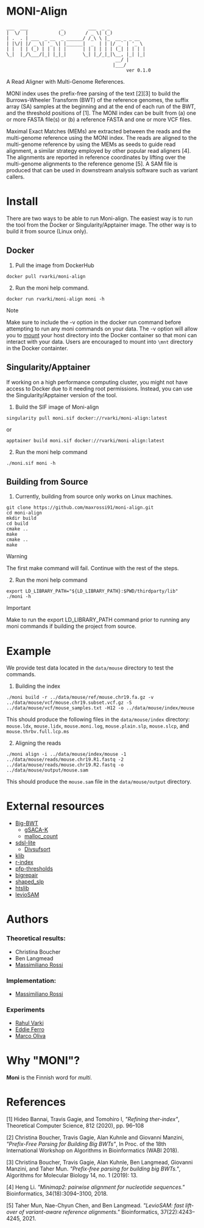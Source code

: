 <!-- [![Release](https://img.shields.io/github/release/maxrossi91/moni.svg)](https://github.com/maxrossi91/moni/releases)
[![Downloads](https://img.shields.io/github/downloads/maxrossi91/moni/total?logo=github)](https://github.com/maxrossi91/moni/archive/master.zip) -->

# MONI-Align
```console
___  ___            _         ___  _ _             
|  \/  |           (_)       / _ \| (_)            
| .  . | ___  _ __  _ ______/ /_\ \ |_  __ _ _ __  
| |\/| |/ _ \| '_ \| |______|  _  | | |/ _` | '_ \ 
| |  | | (_) | | | | |      | | | | | | (_| | | | |
\_|  |_/\___/|_| |_|_|      \_| |_/_|_|\__, |_| |_|
                                        __/ |      
                                       |___/       
                                            ver 0.1.0
```
A Read Aligner with Multi-Genome References.

MONI index uses the prefix-free parsing of the text [2][3] to build the Burrows-Wheeler Transform (BWT) of the reference genomes, the suffix array (SA) samples at the beginning and at the end of each run of the BWT, and the threshold positions of [1]. The MONI index can be built from (a) one or more FASTA file(s) or (b) a reference FASTA and one or more VCF files.  

Maximal Exact Matches (MEMs) are extracted between the reads and the multi-genome reference using the MONI index. The reads are aligned to the multi-genome reference by using the MEMs as seeds to guide read alignment, a similar strategy employed by other popular read aligners [4]. The alignments are reported in reference coordinates by lifting over the multi-genome alignments to the reference genome [5]. A SAM file is produced that can be used in downstream analysis software such as variant callers. 

# Install

There are two ways to be able to run Moni-align. The easiest way is to run the tool from the Docker or Singularity/Apptainer image. The other way is to build it from source (Linux only).  

## Docker

1. Pull the image from DockerHub
```
docker pull rvarki/moni-align
```
2. Run the moni help command. 
```
docker run rvarki/moni-align moni -h
```

> [!NOTE] 
> Make sure to include the -v option in the docker run command before attempting to run any moni commands on your data. The -v option will allow you to [mount](https://docs.docker.com/storage/bind-mounts/) your host directory into the Docker container so that moni can interact with your data. Users are encouraged to mount into `\mnt` directory in the Docker containter. 

## Singularity/Apptainer

If working on a high performance computing cluster, you might not have access to Docker due to it needing root permissions. Instead, you can use the Singularity/Apptainer version of the tool.

1. Build the SIF image of Moni-align
```
singularity pull moni.sif docker://rvarki/moni-align:latest
```
or
```
apptainer build moni.sif docker://rvarki/moni-align:latest
```
2. Run the moni help command

```
./moni.sif moni -h
```

## Building from Source

1. Currently, building from source only works on Linux machines. 

```
git clone https://github.com/maxrossi91/moni-align.git
cd moni-align
mkdir build
cd build
cmake ..
make
cmake ..
make
```

> [!WARNING]
> The first make command will fail. Continue with the rest of the steps. 

2. Run the moni help command
```
export LD_LIBRARY_PATH="${LD_LIBRARY_PATH}:$PWD/thirdparty/lib"
./moni -h
```

> [!IMPORTANT]
> Make to run the export LD_LIBRARY_PATH command prior to running any moni commands if building the project from source.

# Example

We provide test data located in the `data/mouse` directory to test the commands.

1. Building the index
```
./moni build -r ../data/mouse/ref/mouse.chr19.fa.gz -v ../data/mouse/vcf/mouse.chr19.subset.vcf.gz -S ../data/mouse/vcf/mouse_samples.txt -H12 -o ../data/mouse/index/mouse 
```
This should produce the following files in the `data/mouse/index` directory: `mouse.ldx`, `mouse.lidx`, `mouse.moni.log`, `mouse.plain.slp`, `mouse.slcp`, and `mouse.thrbv.full.lcp.ms`

2. Aligning the reads
```
./moni align -i ../data/mouse/index/mouse -1 ../data/mouse/reads/mouse.chr19.R1.fastq -2 ../data/mouse/reads/mouse.chr19.R2.fastq -o ../data/mouse/output/mouse.sam
```

This should produce the `mouse.sam` file in the `data/mouse/output` directory.

# External resources

* [Big-BWT](https://github.com/alshai/Big-BWT.git)
    * [gSACA-K](https://github.com/felipelouza/gsa-is.git)
    * [malloc_count](https://github.com/bingmann/malloc_count)
* [sdsl-lite](https://github.com/simongog/sdsl-lite)
    * [Divsufsort](https://github.com/simongog/libdivsufsort.git)
* [klib](https://github.com/attractivechaos/klib)
* [r-index](https://github.com/maxrossi91/r-index.git)
* [pfp-thresholds](https://github.com/maxrossi91/pfp-thresholds.git)
* [bigrepair](https://gitlab.com/manzai/bigrepair.git)
* [shaped_slp](https://github.com/maxrossi91/ShapedSlp.git)
* [htslib](https://github.com/samtools/htslib)
* [levioSAM](https://github.com/alshai/levioSAM)
<!-- * [Google Benchmark](https://github.com/google/benchmark.git)
    * [Google Test](https://github.com/google/googletest) -->

<!-- # Citation 

Please, if you use this tool in an academic setting cite the following paper:

    @article{BoucherCGHMNR20,
    author    = {Christina Boucher and
                Ondřej Cvacho and
                Travis Gagie and
                Jan Holub and
                Giovanni Manzini and
                Gonzalo Navarro and
                Massimiliano Rossi},
    title     = {PFP Data Structures},
    journal   = {CoRR},
    volume    = {abs/xxxx.xxxxx},
    year      = {2020},
    url       = {https://arxiv.org/abs/xxxx.xxxxx},
    archivePrefix = {arXiv},
    eprint    = {xxxx.xxxxx},
    } -->


# Authors

### Theoretical results:

* Christina Boucher
* Ben Langmead
* [Massimiliano Rossi](https://github.com/maxrossi91)

### Implementation:

* [Massimiliano Rossi](https://github.com/maxrossi91)

### Experiments

* [Rahul Varki](https://github.com/rvarki)
* [Eddie Ferro](https://github.com/EddieFerro)
* [Marco Oliva](https://github.com/marco-oliva)


# Why "MONI"?

**Moni** is the Finnish word for *multi*.

# References

[1] Hideo Bannai, Travis Gagie, and Tomohiro I, *"Refining ther-index"*, Theoretical Computer Science, 812 (2020), pp. 96–108

[2] Christina Boucher, Travis Gagie, Alan Kuhnle and Giovanni Manzini, *"Prefix-Free Parsing for Building Big BWTs"*, In Proc. of the 18th International Workshop on Algorithms in Bioinformatics (WABI 2018).

[3] Christina Boucher, Travis Gagie, Alan Kuhnle, Ben Langmead, Giovanni Manzini, and Taher Mun. *"Prefix-free parsing for building big BWTs."*, Algorithms for Molecular Biology 14, no. 1 (2019): 13.

[4] Heng Li. *"Minimap2: pairwise alignment for nucleotide sequences."* Bioinformatics, 34(18):3094–3100,
2018.

[5] Taher Mun, Nae-Chyun Chen, and Ben Langmead. *"LevioSAM: fast lift-over of variant-aware reference alignments."* Bioinformatics, 37(22):4243–4245, 2021.
